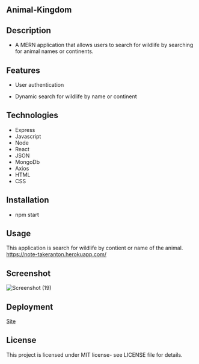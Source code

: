 ## Animal-Kingdom

## Description

- A MERN application that allows users to search for wildlife by searching for animal names or continents.

## Features

- User authentication

- Dynamic search for wildlife by name or continent

## Technologies

- Express
- Javascript
- Node
- React
- JSON
- MongoDb
- Axios
- HTML
- CSS

## Installation

- npm start

## Usage

This application is search for wildlife by contient or name of the animal.
https://note-takeranton.herokuapp.com/

## Screenshot

![Screenshot (19)](https://user-images.githubusercontent.com/71462708/114625008-9df83080-9c7f-11eb-801f-c0d12c32c4a3.png)

## Deployment

[Site](https://animal-kingdom12.herokuapp.com/)

## License

This project is licensed under MIT license- see LICENSE file for details.
